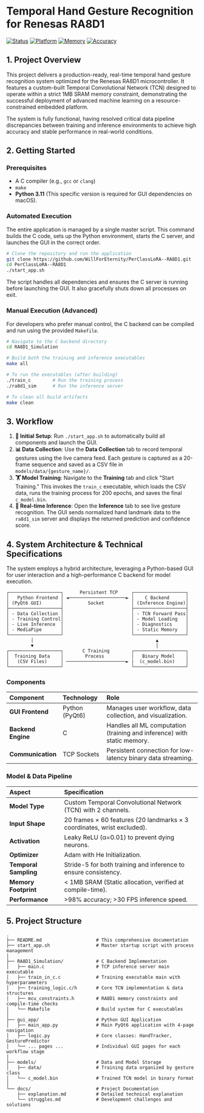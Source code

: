 # Temporal Hand Gesture Recognition for Renesas RA8D1

[![Status](https://img.shields.io/badge/Status-Production%20Ready-brightgreen)](https://github.com/WillForEternity/PerClassLoRA--RA8D1)
[![Platform](https://img.shields.io/badge/Platform-Renesas%20RA8D1-blue)](https://www.renesas.com/us/en/products/microcontrollers-microprocessors/ra-cortex-m-mcus/ra8d1-480-mhz-arm-cortex-m85-based-microcontroller-helium-and-trustzone)
[![Memory](https://img.shields.io/badge/Memory-%3C1MB%20SRAM-orange)]()
[![Accuracy](https://img.shields.io/badge/Accuracy-98%25%2B-success)]()

## 1. Project Overview

This project delivers a production-ready, real-time temporal hand gesture recognition system optimized for the Renesas RA8D1 microcontroller. It features a custom-built Temporal Convolutional Network (TCN) designed to operate within a strict 1MB SRAM memory constraint, demonstrating the successful deployment of advanced machine learning on a resource-constrained embedded platform.

The system is fully functional, having resolved critical data pipeline discrepancies between training and inference environments to achieve high accuracy and stable performance in real-world conditions.

## 2. Getting Started

### Prerequisites
- A C compiler (e.g., `gcc` or `clang`)
- `make`
- **Python 3.11** (This specific version is required for GUI dependencies on macOS).

### Automated Execution

The entire application is managed by a single master script. This command builds the C code, sets up the Python environment, starts the C server, and launches the GUI in the correct order.

```bash
# Clone the repository and run the application
git clone https://github.com/WillForEternity/PerClassLoRA--RA8D1.git
cd PerClassLoRA--RA8D1
./start_app.sh
```

The script handles all dependencies and ensures the C server is running before launching the GUI. It also gracefully shuts down all processes on exit.

### Manual Execution (Advanced)
For developers who prefer manual control, the C backend can be compiled and run using the provided `Makefile`.

```bash
# Navigate to the C backend directory
cd RA8D1_Simulation

# Build both the training and inference executables
make all

# To run the executables (after building)
./train_c        # Run the training process
./ra8d1_sim      # Run the inference server

# To clean all build artifacts
make clean
```

## 3. Workflow

1.  **🚀 Initial Setup**: Run `./start_app.sh` to automatically build all components and launch the GUI.
2.  **📊 Data Collection**: Use the **Data Collection** tab to record temporal gestures using the live camera feed. Each gesture is captured as a 20-frame sequence and saved as a CSV file in `models/data/{gesture_name}/`.
3.  **🏋️ Model Training**: Navigate to the **Training** tab and click "Start Training." This invokes the `train_c` executable, which loads the CSV data, runs the training process for 200 epochs, and saves the final `c_model.bin`.
4.  **🎯 Real-time Inference**: Open the **Inference** tab to see live gesture recognition. The GUI sends normalized hand landmark data to the `ra8d1_sim` server and displays the returned prediction and confidence score.

## 4. System Architecture & Technical Specifications

The system employs a hybrid architecture, leveraging a Python-based GUI for user interaction and a high-performance C backend for model execution.

```
┌───────────────────┐      Persistent TCP     ┌───────────────────┐
│   Python Frontend │ ◄─────────────────────► │    C Backend      │
│ (PyQt6 GUI)       │         Socket          │ (Inference Engine)│
├───────────────────┤                         ├───────────────────┤
│ - Data Collection │                         │ - TCN Forward Pass│
│ - Training Control│                         │ - Model Loading   │
│ - Live Inference  │                         │ - Diagnostics     │
│ - MediaPipe       │                         │ - Static Memory   │
└───────────────────┘                         └───────────────────┘
         │                                             ▲
         ▼                                             │
┌───────────────────┐       C Training        ┌───────────────────┐
│  Training Data    │        Process          │   Binary Model    │
│   (CSV Files)     │ ──────────────────────► |  (c_model.bin)    │
└───────────────────┘                         └───────────────────┘
```

### Components

| Component | Technology | Role |
| :--- | :--- | :--- |
| **GUI Frontend** | Python (PyQt6) | Manages user workflow, data collection, and visualization. |
| **Backend Engine** | C | Handles all ML computation (training and inference) with static memory. |
| **Communication** | TCP Sockets | Persistent connection for low-latency binary data streaming. |

### Model & Data Pipeline

| Aspect | Specification |
| :--- | :--- |
| **Model Type** | Custom Temporal Convolutional Network (TCN) with 2 channels. |
| **Input Shape** | 20 frames × 60 features (20 landmarks × 3 coordinates, wrist excluded). |
| **Activation** | Leaky ReLU (α=0.01) to prevent dying neurons. |
| **Optimizer** | Adam with He Initialization. |
| **Temporal Sampling**| Stride-5 for both training and inference to ensure consistency. |
| **Memory Footprint** | < 1MB SRAM (Static allocation, verified at compile-time). |
| **Performance** | >98% accuracy; >30 FPS inference speed. |

## 5. Project Structure

```
.
├── README.md                    # This comprehensive documentation
├── start_app.sh                 # Master startup script with process management
│
├── RA8D1_Simulation/            # C Backend Implementation
│   ├── main.c                   # TCP inference server main executable
│   ├── train_in_c.c             # Training executable main with hyperparameters
│   ├── training_logic.c/h       # Core TCN implementation & data structures
│   ├── mcu_constraints.h        # RA8D1 memory constraints and compile-time checks
│   └── Makefile                 # Build system for C executables
│
├── gui_app/                     # Python GUI Application
│   ├── main_app.py              # Main PyQt6 application with 4-page navigation
│   ├── logic.py                 # Core classes: HandTracker, GesturePredictor
│   └── ... pages ...            # Individual GUI pages for each workflow stage
│
├── models/                      # Data and Model Storage
│   ├── data/                    # Training data organized by gesture class
│   └── c_model.bin              # Trained TCN model in binary format
│
└── docs/                        # Project Documentation
    ├── explanation.md           # Detailed technical explanation
    └── struggles.md             # Development challenges and solutions
```

